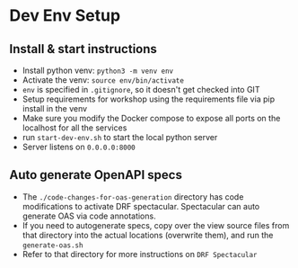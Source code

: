 # Dev Env Setup

## Install & start instructions

- Install python venv: `python3 -m venv env`
- Activate the venv: `source env/bin/activate`
- `env` is specified in `.gitignore`, so it doesn't get checked into GIT 
- Setup requirements for workshop using the requirements file via pip install in the venv
- Make sure you modify the Docker compose to expose all ports on the localhost for all the services
- run `start-dev-env.sh` to start the local python server
- Server listens on `0.0.0.0:8000`

## Auto generate OpenAPI specs
- The `./code-changes-for-oas-generation` directory has code modifications to activate DRF spectacular. Spectacular can auto generate OAS via code annotations. 
- If you need to autogenerate specs, copy over the view source files from that directory into the actual locations (overwrite them), and run the `generate-oas.sh`
- Refer to that directory for more instructions on `DRF Spectacular`